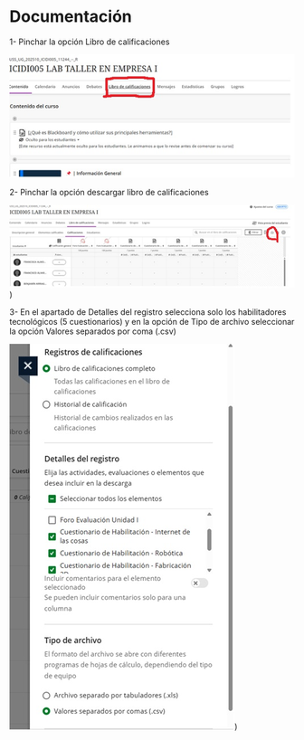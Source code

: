 <h1> Documentación</h1>
 
1-	Pinchar la opción Libro de calificaciones

<p align="center">
  <img src="LeerArchivos/Imagenes/1.jpg" alt="Descripción de la imagen" width="600">
</p>


2-	Pinchar la opción descargar libro de calificaciones


![Descripción alternativa](LeerArchivos/Imagenes/2.jpg))





3-	En el apartado de Detalles del registro selecciona solo los habilitadores tecnológicos (5 cuestionarios) y en la opción de Tipo de archivo seleccionar la opción Valores separados por coma (.csv)

![Descripción alternativa](LeerArchivos/Imagenes/3.jpg))
